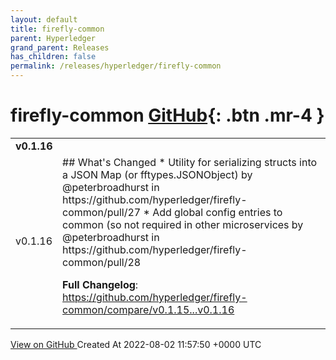 ```yaml
---
layout: default
title: firefly-common
parent: Hyperledger
grand_parent: Releases
has_children: false
permalink: /releases/hyperledger/firefly-common
---
```


# firefly-common <span class="fs-3 right-align">[GitHub](https://github.com/hyperledger/firefly-common){: .btn .mr-4 }</span>


<div>
    <table>
        <tr>
            <td colspan="2">
                <b>
                    v0.1.16
                </b>
            </td>
        </tr>
        <tr>
            <td>
                <span class="chip">
                    v0.1.16
                </span>
            </td>
            <td>
                ## What's Changed
* Utility for serializing structs into a JSON Map (or fftypes.JSONObject) by @peterbroadhurst in https://github.com/hyperledger/firefly-common/pull/27
* Add global config entries to common (so not required in other microservices by @peterbroadhurst in https://github.com/hyperledger/firefly-common/pull/28


**Full Changelog**: https://github.com/hyperledger/firefly-common/compare/v0.1.15...v0.1.16
            </td>
        </tr>
    </table>
    <a href="https://github.com/hyperledger/firefly-common/releases/tag/v0.1.16" class=".btn">
        View on GitHub
    </a>
    <span class="right-align">
        Created At 2022-08-02 11:57:50 +0000 UTC
    </span>
</div>

